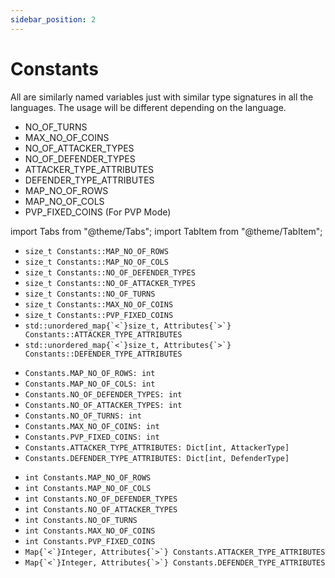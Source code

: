 ```yaml
---
sidebar_position: 2
---
```


# Constants

All are similarly named variables just with similar type signatures in all the languages. The usage will be different depending on the language.

- NO_OF_TURNS
- MAX_NO_OF_COINS
- NO_OF_ATTACKER_TYPES
- NO_OF_DEFENDER_TYPES
- ATTACKER_TYPE_ATTRIBUTES
- DEFENDER_TYPE_ATTRIBUTES
- MAP_NO_OF_ROWS
- MAP_NO_OF_COLS
- PVP_FIXED_COINS (For PVP Mode)

import Tabs from "@theme/Tabs";
import TabItem from "@theme/TabItem";

<Tabs>
  <TabItem value="C++" label="C++" default>
  <ul>
  <li><code>size_t Constants::MAP_NO_OF_ROWS </code> </li>
  <li><code>size_t Constants::MAP_NO_OF_COLS </code> </li>
  <li><code>size_t Constants::NO_OF_DEFENDER_TYPES </code> </li>
  <li><code>size_t Constants::NO_OF_ATTACKER_TYPES </code> </li>
  <li><code>size_t Constants::NO_OF_TURNS </code> </li>
  <li><code>size_t Constants::MAX_NO_OF_COINS </code> </li>
  <li><code>size_t Constants::PVP_FIXED_COINS</code></li>
  <li><code>std::unordered_map{`<`}size_t, Attributes{`>`} Constants::ATTACKER_TYPE_ATTRIBUTES</code></li>
  <li><code>std::unordered_map{`<`}size_t, Attributes{`>`} Constants::DEFENDER_TYPE_ATTRIBUTES</code></li>
  </ul>

  </TabItem>
  <TabItem value="Python" label="Python">
  <ul>
    <li><code>Constants.MAP_NO_OF_ROWS: int</code></li>
    <li><code>Constants.MAP_NO_OF_COLS: int</code></li>
    <li><code>Constants.NO_OF_DEFENDER_TYPES: int</code></li>
    <li><code>Constants.NO_OF_ATTACKER_TYPES: int</code></li>
    <li><code>Constants.NO_OF_TURNS: int</code></li>
    <li><code>Constants.MAX_NO_OF_COINS: int</code></li>
    <li><code>Constants.PVP_FIXED_COINS: int</code></li>
    <li><code>Constants.ATTACKER_TYPE_ATTRIBUTES: Dict[int, AttackerType]</code></li>
    <li><code>Constants.DEFENDER_TYPE_ATTRIBUTES: Dict[int, DefenderType]</code></li>
  </ul>
  </TabItem>
  <TabItem value="Java" label="Java">
  <ul>
    <li><code>int Constants.MAP_NO_OF_ROWS</code></li>
    <li><code>int Constants.MAP_NO_OF_COLS</code></li>
    <li><code>int Constants.NO_OF_DEFENDER_TYPES</code></li>
    <li><code>int Constants.NO_OF_ATTACKER_TYPES</code></li>
    <li><code>int Constants.NO_OF_TURNS</code></li>
    <li><code>int Constants.MAX_NO_OF_COINS</code></li>
    <li><code>int Constants.PVP_FIXED_COINS</code></li>
    <li><code>Map{`<`}Integer, Attributes{`>`} Constants.ATTACKER_TYPE_ATTRIBUTES</code></li>
    <li><code>Map{`<`}Integer, Attributes{`>`} Constants.DEFENDER_TYPE_ATTRIBUTES</code></li>
  </ul>
  </TabItem>
</Tabs>
